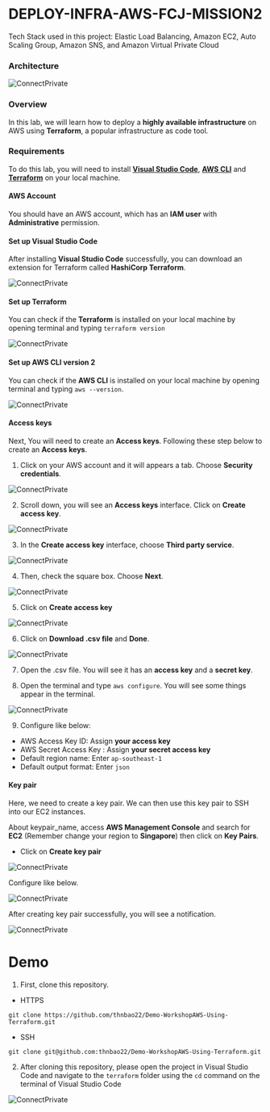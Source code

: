 # DEPLOY-INFRA-AWS-FCJ-MISSION2

Tech Stack used in this project: Elastic Load Balancing, Amazon EC2, Auto Scaling Group, Amazon SNS, and Amazon Virtual Private Cloud

### Architecture

![ConnectPrivate](images/ws2-AddOns.drawio.png)

### Overview
In this lab, we will learn how to deploy a **highly available infrastructure** on AWS using **Terraform**, a popular infrastructure as code tool.

### Requirements

To do this lab, you will need to install [**Visual Studio Code**](https://code.visualstudio.com/), [**AWS CLI**](https://docs.aws.amazon.com/cli/latest/userguide/getting-started-install.html) and [**Terraform**](https://developer.hashicorp.com/terraform/install) on your local machine.

#### AWS Account

You should have an AWS account, which has an **IAM user** with **Administrative** permission.

#### Set up Visual Studio Code
After installing **Visual Studio Code** successfully, you can download an extension for Terraform called **HashiCorp Terraform**.

![ConnectPrivate](/images/extensionTF.png)


#### Set up Terraform
You can check if the **Terraform** is installed on your local machine by opening terminal and typing `terraform version`

![ConnectPrivate](/images/CheckTF.png)
#### Set up AWS CLI version 2
You can check if the **AWS CLI** is installed on your local machine by opening terminal and typing `aws --version`.

![ConnectPrivate](/images/awsCLI.png)

#### Access keys
Next, You will need to create an **Access keys**. Following these step below to create an **Access keys**.

1. Click on your AWS account and it will appears a tab. Choose **Security credentials**.

![ConnectPrivate](images/SetUp1.png)

2. Scroll down, you will see an **Access keys** interface. Click on **Create access key**.

![ConnectPrivate](images/SetUp2.png)

3. In the **Create access key** interface, choose **Third party service**.

![ConnectPrivate](images/SetUp3.png)

4. Then, check the square box. Choose **Next**.

![ConnectPrivate](images/SetUp4.png)

5. Click on **Create access key** 

![ConnectPrivate](images/SetUp5.png)

6. Click on **Download .csv file** and **Done**.

![ConnectPrivate](images/SetUp6.png)

7. Open the .csv file. You will see it has an **access key** and a **secret key**.

8. Open the terminal and type `aws configure`. You will see some things appear in the terminal.

![ConnectPrivate](images/SetUp7.png)

9. Configure like below:
- AWS Access Key ID: Assign **your access key**
- AWS Secret Access Key : Assign **your secret access key**
- Default region name: Enter `ap-southeast-1`
- Default output format: Enter `json`

#### Key pair

Here, we need to create a key pair. We can then use this key pair to SSH into our EC2 instances.

About keypair_name, access **AWS Management Console** and search for **EC2** (Remember change your region to **Singapore**) then click on **Key Pairs**.

- Click on **Create key pair**

![ConnectPrivate](images/KeyPairs.png)

Configure like below.

![ConnectPrivate](images/KeyPairs1.png)

After creating key pair successfully, you will see a notification.

![ConnectPrivate](images/KeyPairsEnd.png)

# Demo

1. First, clone this repository.

- HTTPS

```
git clone https://github.com/thnbao22/Demo-WorkshopAWS-Using-Terraform.git
```

- SSH

```
git clone git@github.com:thnbao22/Demo-WorkshopAWS-Using-Terraform.git
```

2. After cloning this repository, please open the project in Visual Studio Code and navigate to the `terraform` folder using the `cd` command on the terminal of Visual Studio Code

![ConnectPrivate](images/VSC.png)